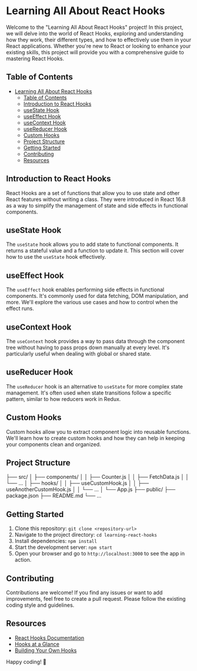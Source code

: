 # Learning All About React Hooks

Welcome to the "Learning All About React Hooks" project! In this project, we will delve into the world of React Hooks, exploring and understanding how they work, their different types, and how to effectively use them in your React applications. Whether you're new to React or looking to enhance your existing skills, this project will provide you with a comprehensive guide to mastering React Hooks.

## Table of Contents

- [Learning All About React Hooks](#learning-all-about-react-hooks)
  - [Table of Contents](#table-of-contents)
  - [Introduction to React Hooks](#introduction-to-react-hooks)
  - [useState Hook](#usestate-hook)
  - [useEffect Hook](#useeffect-hook)
  - [useContext Hook](#usecontext-hook)
  - [useReducer Hook](#usereducer-hook)
  - [Custom Hooks](#custom-hooks)
  - [Project Structure](#project-structure)
  - [Getting Started](#getting-started)
  - [Contributing](#contributing)
  - [Resources](#resources)

## Introduction to React Hooks

React Hooks are a set of functions that allow you to use state and other React features without writing a class. They were introduced in React 16.8 as a way to simplify the management of state and side effects in functional components.

## useState Hook

The `useState` hook allows you to add state to functional components. It returns a stateful value and a function to update it. This section will cover how to use the `useState` hook effectively.

## useEffect Hook

The `useEffect` hook enables performing side effects in functional components. It's commonly used for data fetching, DOM manipulation, and more. We'll explore the various use cases and how to control when the effect runs.

## useContext Hook

The `useContext` hook provides a way to pass data through the component tree without having to pass props down manually at every level. It's particularly useful when dealing with global or shared state.

## useReducer Hook

The `useReducer` hook is an alternative to `useState` for more complex state management. It's often used when state transitions follow a specific pattern, similar to how reducers work in Redux.

## Custom Hooks

Custom hooks allow you to extract component logic into reusable functions. We'll learn how to create custom hooks and how they can help in keeping your components clean and organized.

## Project Structure


├── src/
│ ├── components/
│ │ ├── Counter.js
│ │ ├── FetchData.js
│ │ └── ...
│ ├── hooks/
│ │ ├── useCustomHook.js
│ │ ├── useAnotherCustomHook.js
│ │ └── ...
│ └── App.js
├── public/
├── package.json
├── README.md
└── ...


## Getting Started

1. Clone this repository: `git clone <repository-url>`
2. Navigate to the project directory: `cd learning-react-hooks`
3. Install dependencies: `npm install`
4. Start the development server: `npm start`
5. Open your browser and go to `http://localhost:3000` to see the app in action.

## Contributing

Contributions are welcome! If you find any issues or want to add improvements, feel free to create a pull request. Please follow the existing coding style and guidelines.

## Resources

- [React Hooks Documentation](https://reactjs.org/docs/hooks-intro.html)
- [Hooks at a Glance](https://reactjs.org/docs/hooks-overview.html)
- [Building Your Own Hooks](https://reactjs.org/docs/hooks-custom.html)

Happy coding! 🚀
